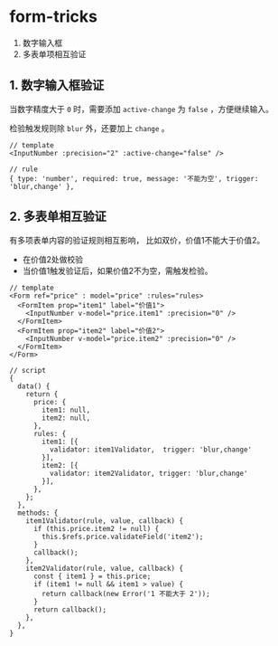 # form-tricks

1. 数字输入框
1. 多表单项相互验证

## 1. 数字输入框验证

当数字精度大于 `0` 时，需要添加 `active-change` 为 `false` ，方便继续输入。

检验触发规则除 `blur` 外，还要加上 `change` 。

```vue
// template
<InputNumber :precision="2" :active-change="false" />

// rule
{ type: 'number', required: true, message: '不能为空', trigger: 'blur,change' },
```

## 2. 多表单相互验证

有多项表单内容的验证规则相互影响，
比如双价，价值1不能大于价值2。

* 在价值2处做校验
* 当价值1触发验证后，如果价值2不为空，需触发检验。

```vue
// template
<Form ref="price" : model="price" :rules="rules>
  <FormItem prop="item1" label="价值1">
    <InputNumber v-model="price.item1" :precision="0" />
  </FormItem>
  <FormItem prop="item2" label="价值2">
    <InputNumber v-model="price.item2" :precision="0" />
  </FormItem>
</Form>

// script
{
  data() {
    return {
      price: {
        item1: null,
        item2: null,
      },
      rules: {
        item1: [{
          validator: item1Validator,  trigger: 'blur,change'
        }],
        item2: [{
          validator: item2Validator, trigger: 'blur,change'
        }],
      },
    };
  },
  methods: {
    item1Validator(rule, value, callback) {
      if (this.price.item2 != null) {
        this.$refs.price.validateField('item2');
      }
      callback();
    },
    item2Validator(rule, value, callback) {
      const { item1 } = this.price;
      if (item1 != null && item1 > value) {
        return callback(new Error('1 不能大于 2'));
      }
      return callback();
    },
  },
}
```
